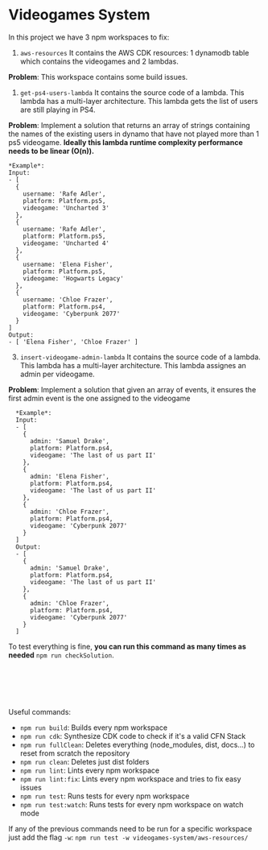 # Videogames System

In this project we have 3 npm workspaces to fix:
  1. `aws-resources` It contains the AWS CDK resources: 1 dynamodb table which contains the videogames and 2 lambdas.

  **Problem**: This workspace contains some build issues.
  1. `get-ps4-users-lambda` It contains the source code of a lambda. This lambda has a multi-layer architecture. This lambda
  gets the list of users are still playing in PS4.

  **Problem**: Implement a solution that returns an array of strings containing the names of the existing users in dynamo
  that have not played more than 1 ps5 videogame. **Ideally this lambda runtime complexity performance needs to be linear (O(n)).**

  ```
  *Example*:
  Input:
  - [
    {
      username: 'Rafe Adler',
      platform: Platform.ps5,
      videogame: 'Uncharted 3'
    },
    {
      username: 'Rafe Adler',
      platform: Platform.ps5,
      videogame: 'Uncharted 4'
    },
    {
      username: 'Elena Fisher',
      platform: Platform.ps5,
      videogame: 'Hogwarts Legacy'
    },
    {
      username: 'Chloe Frazer',
      platform: Platform.ps4,
      videogame: 'Cyberpunk 2077'
    }
  ]
  Output:
  - [ 'Elena Fisher', 'Chloe Frazer' ]
  ```

  3. `insert-videogame-admin-lambda` It contains the source code of a lambda. This lambda has a multi-layer architecture.
  This lambda assignes an admin per videogame.

  **Problem**: Implement a solution that given an array of events, it ensures the first admin event is the one assigned to the videogame

  ```
    *Example*:
    Input:
    - [
      {
        admin: 'Samuel Drake',
        platform: Platform.ps4,
        videogame: 'The last of us part II'
      },
      {
        admin: 'Elena Fisher',
        platform: Platform.ps4,
        videogame: 'The last of us part II'
      },
      {
        admin: 'Chloe Frazer',
        platform: Platform.ps4,
        videogame: 'Cyberpunk 2077'
      }
    ]
    Output:
    - [
      {
        admin: 'Samuel Drake',
        platform: Platform.ps4,
        videogame: 'The last of us part II'
      },
      {
        admin: 'Chloe Frazer',
        platform: Platform.ps4,
        videogame: 'Cyberpunk 2077'
      }
    ]
  ```

To test everything is fine, **you can run this command as many times as needed** `npm run checkSolution`.

<br>
<br>
<br>
<br>

Useful commands:
- `npm run build`: Builds every npm workspace
- `npm run cdk`: Synthesize CDK code to check if it's a valid CFN Stack
- `npm run fullClean`: Deletes everything (node_modules, dist, docs...) to reset from scratch the repository
- `npm run clean`: Deletes just dist folders
- `npm run lint`: Lints every npm workspace
- `npm run lint:fix`: Lints every npm workspace and tries to fix easy issues
- `npm run test`: Runs tests for every npm workspace
- `npm run test:watch`: Runs tests for every npm workspace on watch mode

If any of the previous commands need to be run for a specific workspace just add the flag `-w`:
`npm run test -w videogames-system/aws-resources/`
